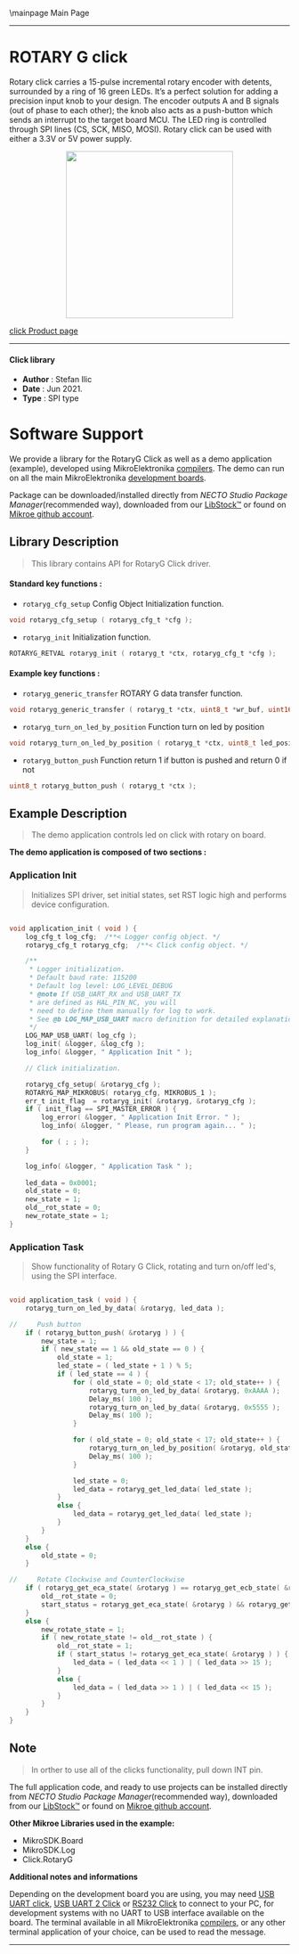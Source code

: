 \mainpage Main Page

---
# ROTARY G click

Rotary click carries a 15-pulse incremental rotary encoder with detents, surrounded by a ring of 16 green LEDs. It’s a perfect solution for adding a precision input knob to your design. The encoder outputs A and B signals (out of phase to each other); the knob also acts as a push-button which sends an interrupt to the target board MCU. The LED ring is controlled through SPI lines (CS, SCK, MISO, MOSI). Rotary click can be used with either a 3.3V or 5V power supply.

<p align="center">
  <img src="https://download.mikroe.com/images/click_for_ide/rotaryg_click.png" height=300px>
</p>

[click Product page](https://www.mikroe.com/rotary-g-click)

---


#### Click library

- **Author**        : Stefan Ilic
- **Date**          : Jun 2021.
- **Type**          : SPI type


# Software Support

We provide a library for the RotaryG Click
as well as a demo application (example), developed using MikroElektronika
[compilers](https://www.mikroe.com/necto-studio).
The demo can run on all the main MikroElektronika [development boards](https://www.mikroe.com/development-boards).

Package can be downloaded/installed directly from *NECTO Studio Package Manager*(recommended way), downloaded from our [LibStock&trade;](https://libstock.mikroe.com) or found on [Mikroe github account](https://github.com/MikroElektronika/mikrosdk_click_v2/tree/master/clicks).

## Library Description

> This library contains API for RotaryG Click driver.

#### Standard key functions :

- `rotaryg_cfg_setup` Config Object Initialization function.
```c
void rotaryg_cfg_setup ( rotaryg_cfg_t *cfg );
```

- `rotaryg_init` Initialization function.
```c
ROTARYG_RETVAL rotaryg_init ( rotaryg_t *ctx, rotaryg_cfg_t *cfg );
```

#### Example key functions :

- `rotaryg_generic_transfer` ROTARY G data transfer function.
```c
void rotaryg_generic_transfer ( rotaryg_t *ctx, uint8_t *wr_buf, uint16_t wr_len, uint8_t *rd_buf, uint16_t rd_len );
```

- `rotaryg_turn_on_led_by_position` Function turn on led by position
```c
void rotaryg_turn_on_led_by_position ( rotaryg_t *ctx, uint8_t led_position );
```

- `rotaryg_button_push` Function return 1 if button is pushed and return 0 if not
```c
uint8_t rotaryg_button_push ( rotaryg_t *ctx );
```

## Example Description

> The demo application controls led on click with rotary on board.

**The demo application is composed of two sections :**

### Application Init

> Initializes SPI driver, set initial states, set RST logic high and performs device configuration.

```c

void application_init ( void ) {
    log_cfg_t log_cfg;  /**< Logger config object. */
    rotaryg_cfg_t rotaryg_cfg;  /**< Click config object. */

    /** 
     * Logger initialization.
     * Default baud rate: 115200
     * Default log level: LOG_LEVEL_DEBUG
     * @note If USB_UART_RX and USB_UART_TX 
     * are defined as HAL_PIN_NC, you will 
     * need to define them manually for log to work. 
     * See @b LOG_MAP_USB_UART macro definition for detailed explanation.
     */
    LOG_MAP_USB_UART( log_cfg );
    log_init( &logger, &log_cfg );
    log_info( &logger, " Application Init " );

    // Click initialization.

    rotaryg_cfg_setup( &rotaryg_cfg );
    ROTARYG_MAP_MIKROBUS( rotaryg_cfg, MIKROBUS_1 );
    err_t init_flag  = rotaryg_init( &rotaryg, &rotaryg_cfg );
    if ( init_flag == SPI_MASTER_ERROR ) {
        log_error( &logger, " Application Init Error. " );
        log_info( &logger, " Please, run program again... " );

        for ( ; ; );
    }

    log_info( &logger, " Application Task " );
    
    led_data = 0x0001;
    old_state = 0;
    new_state = 1;
    old__rot_state = 0;
    new_rotate_state = 1;
}

```

### Application Task

> Show functionality of Rotary G Click, rotating and turn on/off led's, using the SPI interface.

```c

void application_task ( void ) {
    rotaryg_turn_on_led_by_data( &rotaryg, led_data );

//     Push button
    if ( rotaryg_button_push( &rotaryg ) ) {
        new_state = 1;
        if ( new_state == 1 && old_state == 0 ) {
            old_state = 1;
            led_state = ( led_state + 1 ) % 5;
            if ( led_state == 4 ) {
                for ( old_state = 0; old_state < 17; old_state++ ) {
                    rotaryg_turn_on_led_by_data( &rotaryg, 0xAAAA );
                    Delay_ms( 100 );
                    rotaryg_turn_on_led_by_data( &rotaryg, 0x5555 );
                    Delay_ms( 100 );
                }

                for ( old_state = 0; old_state < 17; old_state++ ) {
                    rotaryg_turn_on_led_by_position( &rotaryg, old_state );
                    Delay_ms( 100 );
                }

                led_state = 0;
                led_data = rotaryg_get_led_data( led_state );
            }
            else {
                led_data = rotaryg_get_led_data( led_state );
            }
        }
    }
    else {
        old_state = 0;
    }

//     Rotate Clockwise and CounterClockwise
    if ( rotaryg_get_eca_state( &rotaryg ) == rotaryg_get_ecb_state( &rotaryg ) ) {
        old__rot_state = 0;
        start_status = rotaryg_get_eca_state( &rotaryg ) && rotaryg_get_ecb_state( &rotaryg );
    }
    else {
        new_rotate_state = 1;
        if ( new_rotate_state != old__rot_state ) {
            old__rot_state = 1;
            if ( start_status != rotaryg_get_eca_state( &rotaryg ) ) {
                led_data = ( led_data << 1 ) | ( led_data >> 15 );
            }
            else {
                led_data = ( led_data >> 1 ) | ( led_data << 15 );
            }
        }
    }
}

```

## Note

> In orther to use all of the clicks functionality, pull down INT pin.

The full application code, and ready to use projects can be installed directly from *NECTO Studio Package Manager*(recommended way), downloaded from our [LibStock&trade;](https://libstock.mikroe.com) or found on [Mikroe github account](https://github.com/MikroElektronika/mikrosdk_click_v2/tree/master/clicks).

**Other Mikroe Libraries used in the example:**

- MikroSDK.Board
- MikroSDK.Log
- Click.RotaryG

**Additional notes and informations**

Depending on the development board you are using, you may need
[USB UART click](http://shop.mikroe.com/usb-uart-click),
[USB UART 2 Click](http://shop.mikroe.com/usb-uart-2-click) or
[RS232 Click](http://shop.mikroe.com/rs232-click) to connect to your PC, for
development systems with no UART to USB interface available on the board. The
terminal available in all MikroElektronika
[compilers](http://shop.mikroe.com/compilers), or any other terminal application
of your choice, can be used to read the message.

---
